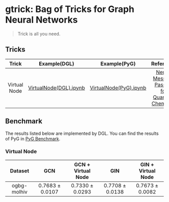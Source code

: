 # gtrick: Bag of Tricks for Graph Neural Networks

> Trick is all you need.

## Tricks

|     Trick    | Example(DGL) | Example(PyG) | Reference |
|:------------:|:------------:|:------------:|:-----:|
| Virtual Node |  [VirtualNode(DGL).ipynb](https://nbviewer.org/github/sangyx/gtrick/blob/main/benchmark/dgl/VirtualNode.ipynb) | [VirtualNode(PyG).ipynb](https://nbviewer.org/github/sangyx/gtrick/blob/main/benchmark/pyg/VirtualNode.ipynb) | [Neural Message Passing for Quantum Chemistry](https://arxiv.org/pdf/1704.01212.pdf) |


## Benchmark

The results listed below are implemented by DGL. You can find the results of PyG in [PyG Benchmark](benchmark/pyg/README.md).

### Virtual Node
 
| Dataset         |       GCN       | GCN + Virtual Node |       GIN       | GIN + Virtual Node |
|:---------------:|:---------------:|:------------------:|:---------------:|:------------------:|
|   ogbg-molhiv   | 0.7683 ± 0.0107 |   0.7330 ± 0.0293  | 0.7708 ± 0.0138 |   0.7673 ± 0.0082  |
